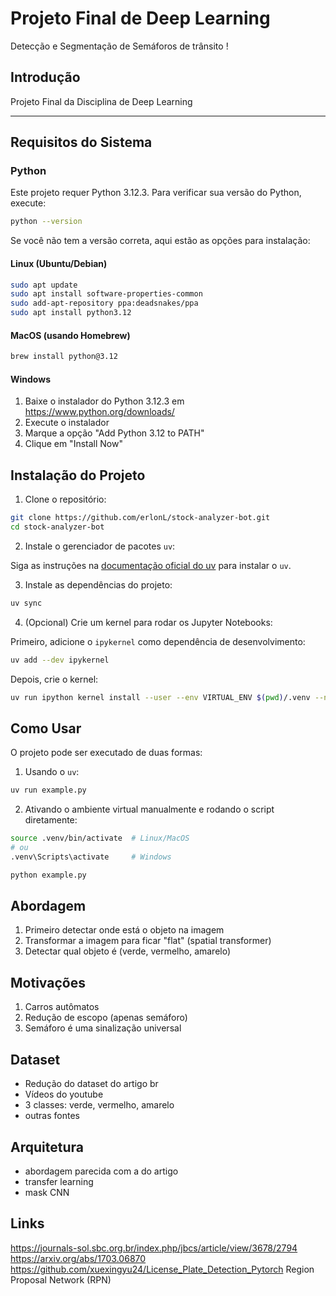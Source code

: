 # Projeto Final de Deep Learning

Detecção e Segmentação de Semáforos de trânsito !

## Introdução

Projeto Final da Disciplina de Deep Learning

---

## Requisitos do Sistema

### Python

Este projeto requer Python 3.12.3. Para verificar sua versão do Python, execute:

```bash
python --version
```

Se você não tem a versão correta, aqui estão as opções para instalação:

#### Linux (Ubuntu/Debian)

```bash
sudo apt update
sudo apt install software-properties-common
sudo add-apt-repository ppa:deadsnakes/ppa
sudo apt install python3.12
```

#### MacOS (usando Homebrew)

```bash
brew install python@3.12
```

#### Windows

1. Baixe o instalador do Python 3.12.3 em https://www.python.org/downloads/
2. Execute o instalador
3. Marque a opção "Add Python 3.12 to PATH"
4. Clique em "Install Now"

## Instalação do Projeto

1. Clone o repositório:

```bash
git clone https://github.com/erlonL/stock-analyzer-bot.git
cd stock-analyzer-bot
```

2. Instale o gerenciador de pacotes `uv`:

Siga as instruções na [documentação oficial do uv](https://docs.astral.sh/uv/) para instalar o `uv`.

3. Instale as dependências do projeto:

```bash
uv sync
```

4. (Opcional) Crie um kernel para rodar os Jupyter Notebooks:

Primeiro, adicione o `ipykernel` como dependência de desenvolvimento:

```bash
uv add --dev ipykernel
```

Depois, crie o kernel:

```bash
uv run ipython kernel install --user --env VIRTUAL_ENV $(pwd)/.venv --name=stock-analyzer-bot
```

## Como Usar

O projeto pode ser executado de duas formas:

1. Usando o `uv`:

```bash
uv run example.py
```

2. Ativando o ambiente virtual manualmente e rodando o script diretamente:

```bash
source .venv/bin/activate  # Linux/MacOS
# ou
.venv\Scripts\activate     # Windows

python example.py
```

## Abordagem

1. Primeiro detectar onde está o objeto na imagem
2. Transformar a imagem para ficar "flat" (spatial transformer)
3. Detectar qual objeto é (verde, vermelho, amarelo)

## Motivações

1. Carros autômatos
2. Redução de escopo (apenas semáforo)
3. Semáforo é uma sinalização universal

## Dataset

- Redução do dataset do artigo br
- Vídeos do youtube
- 3 classes: verde, vermelho, amarelo
- outras fontes

## Arquitetura

- abordagem parecida com a do artigo
- transfer learning
- mask CNN

## Links

https://journals-sol.sbc.org.br/index.php/jbcs/article/view/3678/2794
https://arxiv.org/abs/1703.06870
https://github.com/xuexingyu24/License_Plate_Detection_Pytorch
Region Proposal Network (RPN)
